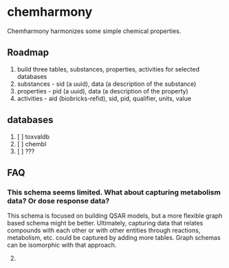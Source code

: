 # chemharmony
Chemharmony harmonizes some simple chemical properties.
## Roadmap

1. build three tables, substances, properties, activities for selected databases
2. substances - sid (a uuid), data (a description of the substance)
3. properties - pid (a uuid), data (a description of the property)
4. activities - aid (biobricks-refid), sid, pid, qualifier, units, value

## databases
1. [ ] toxvaldb
2. [ ] chembl
3. [ ] ???

## FAQ
### This schema seems limited. What about capturing metabolism data? Or dose response data? 
This schema is focused on building QSAR models, but a more flexible graph based schema might be better. Ultimately, capturing data that relates compounds with each other or with other entities through reactions, metabolism, etc. could be captured by adding more tables. Graph schemas can be isomorphic with that approach.

2. 
